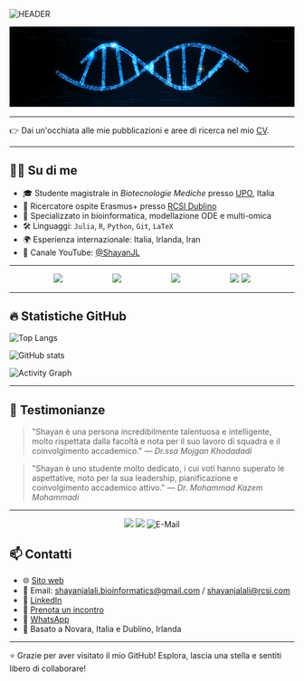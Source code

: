 
![HEADER](https://readme-typing-svg.demolab.com?font=Fira+Code&size=35&pause=800&color=ffcc00&width=1000&lines=Ciao+%F0%9F%91%8B%2C+sono+Shayan!;Benvenuto+nel+mio+GitHub+di+ricerca!;Biotecnologie+%7C+Bioinformatica)

![Double Helix GIF](https://github.com/shayanjl/shayanjl/blob/main/DoubleHelix_cropped.gif?raw=true)

---

👉 Dai un'occhiata alle mie pubblicazioni e aree di ricerca nel mio [CV](https://github.com/shayanjl/shayanjl.github.io/blob/main/ShayanJL.pdf).

---

## 👨‍🔬 Su di me

* 🎓 Studente magistrale in *Biotecnologie Mediche* presso [UPO](https://www.uniupo.it), Italia
* 🔬 Ricercatore ospite Erasmus+ presso [RCSI Dublino](https://www.rcsi.com)
* 🧠 Specializzato in bioinformatica, modellazione ODE e multi-omica
* 🛠 Linguaggi: `Julia`, `R`, `Python`, `Git`, `LaTeX`
* 🌍 Esperienza internazionale: Italia, Irlanda, Iran
* 🎥 Canale YouTube: [@ShayanJL](https://www.youtube.com/@ShayanJL)

---

<p align="center">
  <img src="https://user-images.githubusercontent.com/74038190/212257465-7ce8d493-cac5-494e-982a-5a9deb852c4b.gif" width="100" style="display:inline-block;">
  <img src="https://user-images.githubusercontent.com/74038190/212281775-b468df30-4edc-4bf8-a4ee-f52e1aaddc86.gif" width="100" style="display:inline-block;">
  <img src="https://user-images.githubusercontent.com/74038190/212257472-08e52665-c503-4bd9-aa20-f5a4dae769b5.gif" width="100" style="display:inline-block;">
  <img src="https://user-images.githubusercontent.com/74038190/235294007-de441046-823e-4eff-89bf-d4df52858b65.gif" width="100">
  <img src="https://user-images.githubusercontent.com/74038190/212257468-1e9a91f1-b626-4baa-b15d-5c385dfa7ed2.gif" width="100">
</p>

---

## 🔥 Statistiche GitHub

![Top Langs](https://github-readme-stats.vercel.app/api/top-langs/?username=shayanjl&layout=compact&theme=tokyonight)

![GitHub stats](https://github-readme-stats.vercel.app/api?username=shayanjl&show_icons=true&theme=tokyonight)

![Activity Graph](https://github-readme-activity-graph.vercel.app/graph?username=shayanjl&theme=tokyonight)

---

## 📣 Testimonianze

> "Shayan è una persona incredibilmente talentuosa e intelligente, molto rispettata dalla facoltà e nota per il suo lavoro di squadra e il coinvolgimento accademico."
> — *Dr.ssa Mojgan Khodadadi*

> "Shayan è uno studente molto dedicato, i cui voti hanno superato le aspettative, noto per la sua leadership, pianificazione e coinvolgimento accademico attivo."
> — *Dr. Mohammad Kazem Mohammadi*

---

<p align="center">
<img src="https://user-images.githubusercontent.com/74038190/235294012-0a55e343-37ad-4b0f-924f-c8431d9d2483.gif" width="100">
<img src="https://user-images.githubusercontent.com/74038190/235294019-40007353-6219-4ec5-b661-b3c35136dd0b.gif" width="100">
<img src="https://user-images.githubusercontent.com/74038190/216122065-2f028bae-25d6-4a3c-bc9f-175394ed5011.png" alt="E-Mail" width="120" />
</p>

## 📫 Contatti

* 🌐 [Sito web](https://shayanjl.github.io)
* 📧 Email: [shayanjalali.bioinformatics@gmail.com](mailto:shayanjalali.bioinformatics@gmail.com) / [shayanjalali@rcsi.com](mailto:shayanjalali@rcsi.com)
* 🔗 [LinkedIn](https://linkedin.com/in/shayanjl)
* 📅 [Prenota un incontro](https://calendly.com/shayanjl)
* 🔗 [WhatsApp](https://wa.me/message/OM3DBDI2O44DB1)
* 📍 Basato a Novara, Italia e Dublino, Irlanda

---

⭐️ Grazie per aver visitato il mio GitHub! Esplora, lascia una stella e sentiti libero di collaborare!

